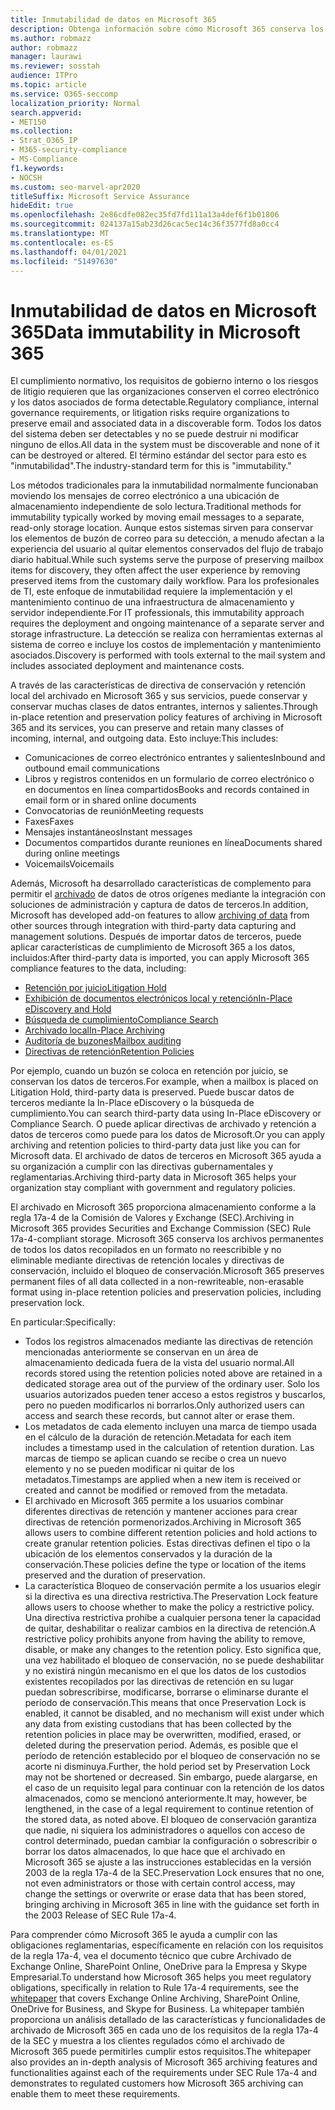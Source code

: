 ```yaml
---
title: Inmutabilidad de datos en Microsoft 365
description: Obtenga información sobre cómo Microsoft 365 conserva los datos de forma detectable para abordar el cumplimiento normativo, los requisitos de gobierno interno y los riesgos de litigio.
ms.author: robmazz
author: robmazz
manager: laurawi
ms.reviewer: sosstah
audience: ITPro
ms.topic: article
ms.service: O365-seccomp
localization_priority: Normal
search.appverid:
- MET150
ms.collection:
- Strat_O365_IP
- M365-security-compliance
- MS-Compliance
f1.keywords:
- NOCSH
ms.custom: seo-marvel-apr2020
titleSuffix: Microsoft Service Assurance
hideEdit: true
ms.openlocfilehash: 2e86cdfe082ec35fd7fd111a13a4def6f1b01806
ms.sourcegitcommit: 024137a15ab23d26cac5ec14c36f3577fd8a0cc4
ms.translationtype: MT
ms.contentlocale: es-ES
ms.lasthandoff: 04/01/2021
ms.locfileid: "51497630"
---
```

# <a name="data-immutability-in-microsoft-365"></a><span data-ttu-id="f3b48-103">Inmutabilidad de datos en Microsoft 365</span><span class="sxs-lookup"><span data-stu-id="f3b48-103">Data immutability in Microsoft 365</span></span>

<span data-ttu-id="f3b48-104">El cumplimiento normativo, los requisitos de gobierno interno o los riesgos de litigio requieren que las organizaciones conserven el correo electrónico y los datos asociados de forma detectable.</span><span class="sxs-lookup"><span data-stu-id="f3b48-104">Regulatory compliance, internal governance requirements, or litigation risks require organizations to preserve email and associated data in a discoverable form.</span></span> <span data-ttu-id="f3b48-105">Todos los datos del sistema deben ser detectables y no se puede destruir ni modificar ninguno de ellos.</span><span class="sxs-lookup"><span data-stu-id="f3b48-105">All data in the system must be discoverable and none of it can be destroyed or altered.</span></span> <span data-ttu-id="f3b48-106">El término estándar del sector para esto es "inmutabilidad".</span><span class="sxs-lookup"><span data-stu-id="f3b48-106">The industry-standard term for this is "immutability."</span></span>

<span data-ttu-id="f3b48-107">Los métodos tradicionales para la inmutabilidad normalmente funcionaban moviendo los mensajes de correo electrónico a una ubicación de almacenamiento independiente de solo lectura.</span><span class="sxs-lookup"><span data-stu-id="f3b48-107">Traditional methods for immutability typically worked by moving email messages to a separate, read-only storage location.</span></span> <span data-ttu-id="f3b48-108">Aunque estos sistemas sirven para conservar los elementos de buzón de correo para su detección, a menudo afectan a la experiencia del usuario al quitar elementos conservados del flujo de trabajo diario habitual.</span><span class="sxs-lookup"><span data-stu-id="f3b48-108">While such systems serve the purpose of preserving mailbox items for discovery, they often affect the user experience by removing preserved items from the customary daily workflow.</span></span> <span data-ttu-id="f3b48-109">Para los profesionales de TI, este enfoque de inmutabilidad requiere la implementación y el mantenimiento continuo de una infraestructura de almacenamiento y servidor independiente.</span><span class="sxs-lookup"><span data-stu-id="f3b48-109">For IT professionals, this immutability approach requires the deployment and ongoing maintenance of a separate server and storage infrastructure.</span></span> <span data-ttu-id="f3b48-110">La detección se realiza con herramientas externas al sistema de correo e incluye los costos de implementación y mantenimiento asociados.</span><span class="sxs-lookup"><span data-stu-id="f3b48-110">Discovery is performed with tools external to the mail system and includes associated deployment and maintenance costs.</span></span>

<span data-ttu-id="f3b48-111">A través de las características de directiva de conservación y retención local del archivado en Microsoft 365 y sus servicios, puede conservar y conservar muchas clases de datos entrantes, internos y salientes.</span><span class="sxs-lookup"><span data-stu-id="f3b48-111">Through in-place retention and preservation policy features of archiving in Microsoft 365 and its services, you can preserve and retain many classes of incoming, internal, and outgoing data.</span></span> <span data-ttu-id="f3b48-112">Esto incluye:</span><span class="sxs-lookup"><span data-stu-id="f3b48-112">This includes:</span></span>

- <span data-ttu-id="f3b48-113">Comunicaciones de correo electrónico entrantes y salientes</span><span class="sxs-lookup"><span data-stu-id="f3b48-113">Inbound and outbound email communications</span></span>
- <span data-ttu-id="f3b48-114">Libros y registros contenidos en un formulario de correo electrónico o en documentos en línea compartidos</span><span class="sxs-lookup"><span data-stu-id="f3b48-114">Books and records contained in email form or in shared online documents</span></span>
- <span data-ttu-id="f3b48-115">Convocatorias de reunión</span><span class="sxs-lookup"><span data-stu-id="f3b48-115">Meeting requests</span></span>
- <span data-ttu-id="f3b48-116">Faxes</span><span class="sxs-lookup"><span data-stu-id="f3b48-116">Faxes</span></span>
- <span data-ttu-id="f3b48-117">Mensajes instantáneos</span><span class="sxs-lookup"><span data-stu-id="f3b48-117">Instant messages</span></span>
- <span data-ttu-id="f3b48-118">Documentos compartidos durante reuniones en línea</span><span class="sxs-lookup"><span data-stu-id="f3b48-118">Documents shared during online meetings</span></span>
- <span data-ttu-id="f3b48-119">Voicemails</span><span class="sxs-lookup"><span data-stu-id="f3b48-119">Voicemails</span></span>

<span data-ttu-id="f3b48-120">Además, Microsoft ha desarrollado características de complemento para permitir el [archivado](https://support.office.com/article/Archiving-third-party-data-in-Office-365-0ce338d5-3666-4a18-86ab-c6910ff408cc) de datos de otros orígenes mediante la integración con soluciones de administración y captura de datos de terceros.</span><span class="sxs-lookup"><span data-stu-id="f3b48-120">In addition, Microsoft has developed add-on features to allow [archiving of data](https://support.office.com/article/Archiving-third-party-data-in-Office-365-0ce338d5-3666-4a18-86ab-c6910ff408cc) from other sources through integration with third-party data capturing and management solutions.</span></span> <span data-ttu-id="f3b48-121">Después de importar datos de terceros, puede aplicar características de cumplimiento de Microsoft 365 a los datos, incluidos:</span><span class="sxs-lookup"><span data-stu-id="f3b48-121">After third-party data is imported, you can apply Microsoft 365 compliance features to the data, including:</span></span>

- [<span data-ttu-id="f3b48-122">Retención por juicio</span><span class="sxs-lookup"><span data-stu-id="f3b48-122">Litigation Hold</span></span>](/microsoft-365/compliance/create-a-litigation-hold)
- [<span data-ttu-id="f3b48-123">Exhibición de documentos electrónicos local y retención</span><span class="sxs-lookup"><span data-stu-id="f3b48-123">In-Place eDiscovery and Hold</span></span>](/microsoft-365/compliance/manage-legal-investigations)
- [<span data-ttu-id="f3b48-124">Búsqueda de cumplimiento</span><span class="sxs-lookup"><span data-stu-id="f3b48-124">Compliance Search</span></span>](/microsoft-365/compliance/search-for-content)
- [<span data-ttu-id="f3b48-125">Archivado local</span><span class="sxs-lookup"><span data-stu-id="f3b48-125">In-Place Archiving</span></span>](/microsoft-365/compliance/enable-archive-mailboxes)
- [<span data-ttu-id="f3b48-126">Auditoría de buzones</span><span class="sxs-lookup"><span data-stu-id="f3b48-126">Mailbox auditing</span></span>](/microsoft-365/compliance/enable-mailbox-auditing)
- [<span data-ttu-id="f3b48-127">Directivas de retención</span><span class="sxs-lookup"><span data-stu-id="f3b48-127">Retention Policies</span></span>](/microsoft-365/compliance/retention-policies)

<span data-ttu-id="f3b48-128">Por ejemplo, cuando un buzón se coloca en retención por juicio, se conservan los datos de terceros.</span><span class="sxs-lookup"><span data-stu-id="f3b48-128">For example, when a mailbox is placed on Litigation Hold, third-party data is preserved.</span></span> <span data-ttu-id="f3b48-129">Puede buscar datos de terceros mediante la In-Place eDiscovery o la búsqueda de cumplimiento.</span><span class="sxs-lookup"><span data-stu-id="f3b48-129">You can search third-party data using In-Place eDiscovery or Compliance Search.</span></span> <span data-ttu-id="f3b48-130">O puede aplicar directivas de archivado y retención a datos de terceros como puede para los datos de Microsoft.</span><span class="sxs-lookup"><span data-stu-id="f3b48-130">Or you can apply archiving and retention policies to third-party data just like you can for Microsoft data.</span></span> <span data-ttu-id="f3b48-131">El archivado de datos de terceros en Microsoft 365 ayuda a su organización a cumplir con las directivas gubernamentales y reglamentarias.</span><span class="sxs-lookup"><span data-stu-id="f3b48-131">Archiving third-party data in Microsoft 365 helps your organization stay compliant with government and regulatory policies.</span></span>

<span data-ttu-id="f3b48-132">El archivado en Microsoft 365 proporciona almacenamiento conforme a la regla 17a-4 de la Comisión de Valores y Exchange (SEC).</span><span class="sxs-lookup"><span data-stu-id="f3b48-132">Archiving in Microsoft 365 provides Securities and Exchange Commission (SEC) Rule 17a-4-compliant storage.</span></span> <span data-ttu-id="f3b48-133">Microsoft 365 conserva los archivos permanentes de todos los datos recopilados en un formato no reescribible y no eliminable mediante directivas de retención locales y directivas de conservación, incluido el bloqueo de conservación.</span><span class="sxs-lookup"><span data-stu-id="f3b48-133">Microsoft 365 preserves permanent files of all data collected in a non-rewriteable, non-erasable format using in-place retention policies and preservation policies, including preservation lock.</span></span>

<span data-ttu-id="f3b48-134">En particular:</span><span class="sxs-lookup"><span data-stu-id="f3b48-134">Specifically:</span></span>

- <span data-ttu-id="f3b48-135">Todos los registros almacenados mediante las directivas de retención mencionadas anteriormente se conservan en un área de almacenamiento dedicada fuera de la vista del usuario normal.</span><span class="sxs-lookup"><span data-stu-id="f3b48-135">All records stored using the retention policies noted above are retained in a dedicated storage area out of the purview of the ordinary user.</span></span> <span data-ttu-id="f3b48-136">Solo los usuarios autorizados pueden tener acceso a estos registros y buscarlos, pero no pueden modificarlos ni borrarlos.</span><span class="sxs-lookup"><span data-stu-id="f3b48-136">Only authorized users can access and search these records, but cannot alter or erase them.</span></span>
- <span data-ttu-id="f3b48-137">Los metadatos de cada elemento incluyen una marca de tiempo usada en el cálculo de la duración de retención.</span><span class="sxs-lookup"><span data-stu-id="f3b48-137">Metadata for each item includes a timestamp used in the calculation of retention duration.</span></span> <span data-ttu-id="f3b48-138">Las marcas de tiempo se aplican cuando se recibe o crea un nuevo elemento y no se pueden modificar ni quitar de los metadatos.</span><span class="sxs-lookup"><span data-stu-id="f3b48-138">Timestamps are applied when a new item is received or created and cannot be modified or removed from the metadata.</span></span>
- <span data-ttu-id="f3b48-139">El archivado en Microsoft 365 permite a los usuarios combinar diferentes directivas de retención y mantener acciones para crear directivas de retención pormenorizados.</span><span class="sxs-lookup"><span data-stu-id="f3b48-139">Archiving in Microsoft 365 allows users to combine different retention policies and hold actions to create granular retention policies.</span></span> <span data-ttu-id="f3b48-140">Estas directivas definen el tipo o la ubicación de los elementos conservados y la duración de la conservación.</span><span class="sxs-lookup"><span data-stu-id="f3b48-140">These policies define the type or location of the items preserved and the duration of preservation.</span></span>
- <span data-ttu-id="f3b48-141">La característica Bloqueo de conservación permite a los usuarios elegir si la directiva es una directiva restrictiva.</span><span class="sxs-lookup"><span data-stu-id="f3b48-141">The Preservation Lock feature allows users to choose whether to make the policy a restrictive policy.</span></span> <span data-ttu-id="f3b48-142">Una directiva restrictiva prohíbe a cualquier persona tener la capacidad de quitar, deshabilitar o realizar cambios en la directiva de retención.</span><span class="sxs-lookup"><span data-stu-id="f3b48-142">A restrictive policy prohibits anyone from having the ability to remove, disable, or make any changes to the retention policy.</span></span> <span data-ttu-id="f3b48-143">Esto significa que, una vez habilitado el bloqueo de conservación, no se puede deshabilitar y no existirá ningún mecanismo en el que los datos de los custodios existentes recopilados por las directivas de retención en su lugar puedan sobrescribirse, modificarse, borrarse o eliminarse durante el período de conservación.</span><span class="sxs-lookup"><span data-stu-id="f3b48-143">This means that once Preservation Lock is enabled, it cannot be disabled, and no mechanism will exist under which any data from existing custodians that has been collected by the retention policies in place may be overwritten, modified, erased, or deleted during the preservation period.</span></span> <span data-ttu-id="f3b48-144">Además, es posible que el período de retención establecido por el bloqueo de conservación no se acorte ni disminuya.</span><span class="sxs-lookup"><span data-stu-id="f3b48-144">Further, the hold period set by Preservation Lock may not be shortened or decreased.</span></span> <span data-ttu-id="f3b48-145">Sin embargo, puede alargarse, en el caso de un requisito legal para continuar con la retención de los datos almacenados, como se mencionó anteriormente.</span><span class="sxs-lookup"><span data-stu-id="f3b48-145">It may, however, be lengthened, in the case of a legal requirement to continue retention of the stored data, as noted above.</span></span> <span data-ttu-id="f3b48-146">El bloqueo de conservación garantiza que nadie, ni siquiera los administradores o aquellos con acceso de control determinado, puedan cambiar la configuración o sobrescribir o borrar los datos almacenados, lo que hace que el archivado en Microsoft 365 se ajuste a las instrucciones establecidas en la versión 2003 de la regla 17a-4 de la SEC.</span><span class="sxs-lookup"><span data-stu-id="f3b48-146">Preservation Lock ensures that no one, not even administrators or those with certain control access, may change the settings or overwrite or erase data that has been stored, bringing archiving in Microsoft 365 in line with the guidance set forth in the 2003 Release of SEC Rule 17a-4.</span></span>

<span data-ttu-id="f3b48-147">Para comprender cómo Microsoft 365 le ayuda a cumplir con las obligaciones reglamentarias, [](https://www.microsoft.com/microsoft-365/blog/wp-content/uploads/2015/11/Microsoft-EOA-White-Paper.pdf) específicamente en relación con los requisitos de la regla 17a-4, vea el documento técnico que cubre Archivado de Exchange Online, SharePoint Online, OneDrive para la Empresa y Skype Empresarial.</span><span class="sxs-lookup"><span data-stu-id="f3b48-147">To understand how Microsoft 365 helps you meet regulatory obligations, specifically in relation to Rule 17a-4 requirements, see the [whitepaper](https://www.microsoft.com/microsoft-365/blog/wp-content/uploads/2015/11/Microsoft-EOA-White-Paper.pdf) that covers Exchange Online Archiving, SharePoint Online, OneDrive for Business, and Skype for Business.</span></span> <span data-ttu-id="f3b48-148">La whitepaper también proporciona un análisis detallado de las características y funcionalidades de archivado de Microsoft 365 en cada uno de los requisitos de la regla 17a-4 de la SEC y muestra a los clientes regulados cómo el archivado de Microsoft 365 puede permitirles cumplir estos requisitos.</span><span class="sxs-lookup"><span data-stu-id="f3b48-148">The whitepaper also provides an in-depth analysis of Microsoft 365 archiving features and functionalities against each of the requirements under SEC Rule 17a-4 and demonstrates to regulated customers how Microsoft 365 archiving can enable them to meet these requirements.</span></span>

